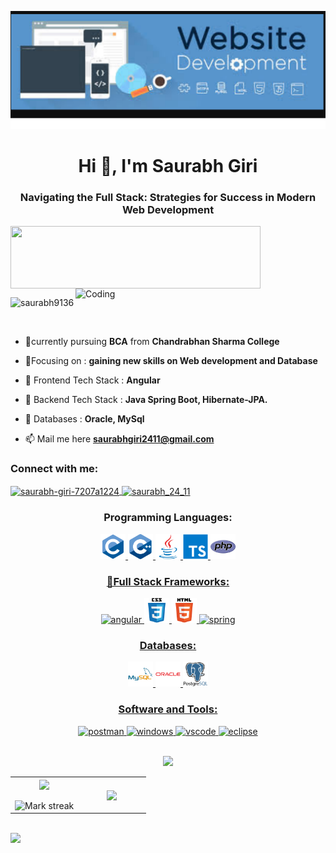 ![logo](https://github.com/saurabh9136/saurabh9136/blob/main/abc.png)
<h1 align="center">Hi 👋, I'm Saurabh Giri</h1>
<h3 align="center">Navigating the Full Stack: Strategies for Success in Modern Web Development</h3>
<img align="center"  height ="100" width="400" src="https://www.careerguide.com/career/wp-content/uploads/2019/12/a6b9b58d0cbee9e5b28b9c78b6b68f78.gif">
<img align="right" alt="Coding" width="400" src="https://media.tenor.com/-UygBh3nnfEAAAAC/coding.gif">
<p align="left"> <img src="https://komarev.com/ghpvc/?username=saurabh9136&label=Profile%20views&color=0e75b6&style=flat" alt="saurabh9136" /> </p>

<p align="left"> <a href="https://twitter.com/" target="blank"><img src="https://img.shields.io/twitter/follow/?logo=twitter&style=for-the-badge" alt="" /></a> </p>

- 🔭currently pursuing **BCA** from **Chandrabhan Sharma College**

- 🤝Focusing on          : **gaining new skills on Web development and Database**

- 🌱 Frontend Tech Stack : **Angular**

- 🌱 Backend Tech Stack  : **Java Spring Boot, Hibernate-JPA.**

- 🌱 Databases           : **Oracle, MySql**

- 📫 Mail me here **saurabhgiri2411@gmail.com**

<h3 align="left">Connect with me:</h3>
<p align="left">
	<a href="https://linkedin.com/in/saurabh-giri-7207a1224" target="blank">		<img align="center" src="https://raw.githubusercontent.com/rahuldkjain/github-profile-readme-generator/master/src/images/icons/Social/linked-in-alt.svg" alt="saurabh-giri-7207a1224" height="30" width="40" />
	</a>
	<a href="https://instagram.com/saurabh_24_11" target="blank">
		<img align="center" src="https://raw.githubusercontent.com/rahuldkjain/github-profile-readme-generator/master/src/images/icons/Social/instagram.svg" alt="saurabh_24_11" height="30" width="40" />
	</a>
</p>	
<div align="center">
	<h3 align="center">Programming Languages:</h3>
	<p align="center">
		<a href="https://www.cprogramming.com/" target="_blank" rel="noreferrer"> 
		<img 
 src="https://raw.githubusercontent.com/devicons/devicon/master/icons/c/c-original.svg" alt="c" width="40" height="40"/> 
		</a>
		<a href="https://www.w3schools.com/cpp/" target="_blank" rel="noreferrer"> 
		<img src="https://raw.githubusercontent.com/devicons/devicon/master/icons/cplusplus/cplusplus-original.svg" alt="cplusplus" width="40" height="40"/>
		</a>
		<a href="https://www.java.com" target="_blank" rel="noreferrer"> <img src="https://raw.githubusercontent.com/devicons/devicon/master/icons/java/java-original.svg" alt="java" width="40" height="40"/>  
		</a>
		<a href="https://www.typescriptlang.org/" target="_blank" rel="noreferrer"> <img src="https://raw.githubusercontent.com/devicons/devicon/master/icons/typescript/typescript-original.svg" alt="typescript" width="40" height="40"/>
		</a>
		<a href="https://www.php.net" target="_blank" rel="noreferrer"> <img src="https://raw.githubusercontent.com/devicons/devicon/master/icons/php/php-original.svg" alt="php" width="40" height="40"/> 
			
<h3 align="center"> 🧰Full Stack Frameworks:</h3>	
	<a href="https://angular.io" target="_blank" rel="noreferrer"> <img src="https://angular.io/assets/images/logos/angular/angular.svg" alt="angular" width="40" height="40"/> 
  <a href="https://www.w3schools.com/css/" target="_blank" rel="noreferrer"> <img src="https://raw.githubusercontent.com/devicons/devicon/master/icons/css3/css3-original-wordmark.svg" alt="css3" width="40" height="40"/> </a> <a href="https://www.w3.org/html/" target="_blank" rel="noreferrer"> <img src="https://raw.githubusercontent.com/devicons/devicon/master/icons/html5/html5-original-wordmark.svg" alt="html5" width="40" height="40"/>  </a>
		<a href="https://spring.io/" target="_blank" rel="noreferrer"> <img src="https://www.vectorlogo.zone/logos/springio/springio-icon.svg" alt="spring" width="40" height="40"/> 

<h3 align="center">Databases:</h3>

 <a href="https://www.mysql.com/" target="_blank" rel="noreferrer">
 <img src="https://raw.githubusercontent.com/devicons/devicon/master/icons/mysql/mysql-original-wordmark.svg" alt="mysql" width="40" height="40"/> 
 </a>
 <a href="https://www.oracle.com/" target="_blank" rel="noreferrer"> 
 <img src="https://raw.githubusercontent.com/devicons/devicon/master/icons/oracle/oracle-original.svg" alt="oracle" width="40" height="40"/>
 	</a>
        <a href="https://www.postgresql.org" target="_blank" rel="noreferrer"> 
            <img src="https://raw.githubusercontent.com/devicons/devicon/master/icons/postgresql/postgresql-original-wordmark.svg" alt="postgresql" width="40" height="40"/>
 
 <h3 align="center">Software and Tools:</h3>
	<a href="https://postman.com" target="_blank" rel="noreferrer"> <img src="https://www.vectorlogo.zone/logos/getpostman/getpostman-icon.svg" alt="postman" width="40" height="40"/>
	</a>
  	 <a href="https://windows.com" target="_blank" rel="noreferrer"> 
            <img src="https://img.icons8.com/fluency/48/000000/windows-10.png" alt="windows" width="40" height="40"/> 
        </a>
        <a href="https://visualstudiocode.com/" target="_blank" rel="noreferrer">  
            <img src="https://img.icons8.com/color/48/000000/visual-studio-code-2019.png" alt="vscode" width="40" height="40"/>
        </a> <a href="https://eclipse.org" target="_blank" rel="noreferrer">
            <img src="https://img.icons8.com/nolan/64/java-eclipse.png" alt="eclipse" width="40" height="40"/> 
        </a>
</div>
<br>	
<p  align="center">
    <img src="https://user-images.githubusercontent.com/73097560/115834477-dbab4500-a447-11eb-908a-139a6edaec5c.gif">               
  <br>
    <table border="0" align="center">
        <tr border="0">
            <td width="50%" align="center">
                <img  align="center"  src="https://github-readme-stats.vercel.app/api?username=saurabh9136&theme=nightowl&show_icons=true&count_private=true" />
                <br>
                </br>
                <img  title="🔥 Get streak stats for your profile at git.io/streak-stats" alt="Mark streak" src="https://github-readme-streak-stats.herokuapp.com?user=saurabh9136&theme=nightowl&hide_border=true&date_format=M%20j%5B%2C%20Y%5D" />
            </td>
            <td width="50%" align="center">
                <img  align="center"  src="https://github-readme-stats.anuraghazra1.vercel.app/api/top-langs/?username=saurabh9136&theme=nightowl&hide_border=true&no-bg=true&no-frame=true&langs_count=10"/>
            </td>
        </tr>
    </table>
    <br>
    <img src="https://user-images.githubusercontent.com/73097560/115834477-dbab4500-a447-11eb-908a-139a6edaec5c.gif">
</p>  
<br>
